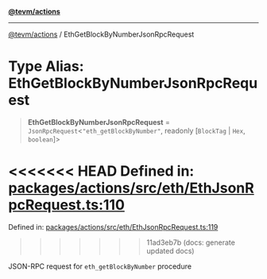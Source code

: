 [**@tevm/actions**](../README.md)

***

[@tevm/actions](../globals.md) / EthGetBlockByNumberJsonRpcRequest

# Type Alias: EthGetBlockByNumberJsonRpcRequest

> **EthGetBlockByNumberJsonRpcRequest** = `JsonRpcRequest`\<`"eth_getBlockByNumber"`, readonly \[`BlockTag` \| `Hex`, `boolean`\]\>

<<<<<<< HEAD
Defined in: [packages/actions/src/eth/EthJsonRpcRequest.ts:110](https://github.com/evmts/tevm-monorepo/blob/main/packages/actions/src/eth/EthJsonRpcRequest.ts#L110)
=======
Defined in: [packages/actions/src/eth/EthJsonRpcRequest.ts:119](https://github.com/evmts/tevm-monorepo/blob/main/packages/actions/src/eth/EthJsonRpcRequest.ts#L119)
>>>>>>> 11ad3eb7b (docs: generate updated docs)

JSON-RPC request for `eth_getBlockByNumber` procedure
